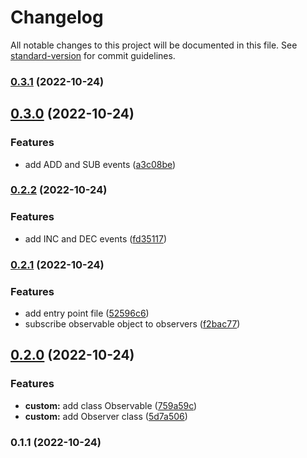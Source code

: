 # Changelog

All notable changes to this project will be documented in this file. See [standard-version](https://github.com/conventional-changelog/standard-version) for commit guidelines.

### [0.3.1](https://github.com/tengre/patterns-in-ts/compare/v0.3.0...v0.3.1) (2022-10-24)

## [0.3.0](https://github.com/tengre/patterns-in-ts/compare/v0.2.2...v0.3.0) (2022-10-24)


### Features

* add ADD and SUB events ([a3c08be](https://github.com/tengre/patterns-in-ts/commit/a3c08be32f3fc17e4dcebf94909ba777e207d6a1))

### [0.2.2](https://github.com/tengre/patterns-in-ts/compare/v0.2.1...v0.2.2) (2022-10-24)


### Features

* add INC and DEC events ([fd35117](https://github.com/tengre/patterns-in-ts/commit/fd35117f72852449ec3f3b080556dea34c373c41))

### [0.2.1](https://github.com/tengre/patterns-in-ts/compare/v0.2.0...v0.2.1) (2022-10-24)


### Features

* add entry point file ([52596c6](https://github.com/tengre/patterns-in-ts/commit/52596c64a87a1538a3c0383e75c337cce2fb3eb5))
* subscribe observable object to observers ([f2bac77](https://github.com/tengre/patterns-in-ts/commit/f2bac77c2055a5f09bff53e8157bb3035fafc76c))

## [0.2.0](https://github.com/tengre/patterns-in-ts/compare/v0.1.1...v0.2.0) (2022-10-24)


### Features

* **custom:** add class Observable ([759a59c](https://github.com/tengre/patterns-in-ts/commit/759a59ce6e0c3e9f1ee288a2eb5e6ecdee2d416d))
* **custom:** add Observer class ([5d7a506](https://github.com/tengre/patterns-in-ts/commit/5d7a506cad05be4a6d8997d9ec4097666637eb3f))

### 0.1.1 (2022-10-24)
